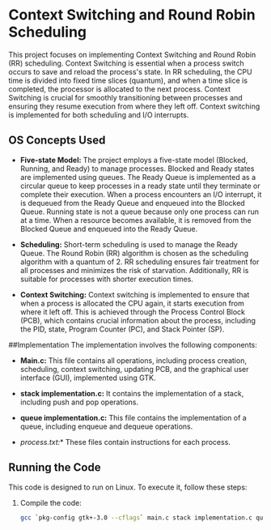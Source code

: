 # Context Switching and Round Robin Scheduling

This project focuses on implementing Context Switching and Round Robin (RR) scheduling. Context Switching is essential when a process switch occurs to save and reload the process's state. In RR scheduling, the CPU time is divided into fixed time slices (quantum), and when a time slice is completed, the processor is allocated to the next process. Context Switching is crucial for smoothly transitioning between processes and ensuring they resume execution from where they left off. Context switching is implemented for both scheduling and I/O interrupts.

## OS Concepts Used
- **Five-state Model:** The project employs a five-state model (Blocked, Running, and Ready) to manage processes. Blocked and Ready states are implemented using queues. The Ready Queue is implemented as a circular queue to keep processes in a ready state until they terminate or complete their execution. When a process encounters an I/O interrupt, it is dequeued from the Ready Queue and enqueued into the Blocked Queue. Running state is not a queue because only one process can run at a time. When a resource becomes available, it is removed from the Blocked Queue and enqueued into the Ready Queue.

- **Scheduling:** Short-term scheduling is used to manage the Ready Queue. The Round Robin (RR) algorithm is chosen as the scheduling algorithm with a quantum of 2. RR scheduling ensures fair treatment for all processes and minimizes the risk of starvation. Additionally, RR is suitable for processes with shorter execution times.

- **Context Switching:** Context switching is implemented to ensure that when a process is allocated the CPU again, it starts execution from where it left off. This is achieved through the Process Control Block (PCB), which contains crucial information about the process, including the PID, state, Program Counter (PC), and Stack Pointer (SP).

##Implementation
The implementation involves the following components:

- **Main.c:** This file contains all operations, including process creation, scheduling, context switching, updating PCB, and the graphical user interface (GUI), implemented using GTK.

- **stack implementation.c:** It contains the implementation of a stack, including push and pop operations.

- **queue implementation.c:** This file contains the implementation of a queue, including enqueue and dequeue operations.

- **process*.txt:** These files contain instructions for each process.

## Running the Code
This code is designed to run on Linux. To execute it, follow these steps:

1. Compile the code:
   ```bash
   gcc `pkg-config gtk+-3.0 --cflags` main.c stack implementation.c queue implementation.c -o os `pkg-config gtk+-3.0 --libs`

 

